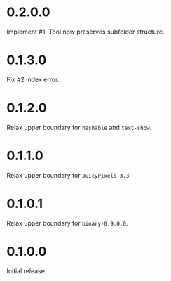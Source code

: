 0.2.0.0
=======

Implement #1. Tool now preserves subfolder structure.

0.1.3.0
=======

Fix #2 index error. 

0.1.2.0
=======

Relax upper boundary for `hashable` and `text-show`.

0.1.1.0
=======

Relax upper boundary for `JuicyPixels-3.3`.

0.1.0.1
=======

Relax upper boundary for `binary-0.9.0.0`.

0.1.0.0
=======

Initial release.
